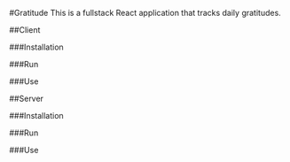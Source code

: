#Gratitude
 This is a fullstack React application that tracks daily gratitudes.

 ##Client

 ###Installation

 ###Run

 ###Use

 ##Server

 ###Installation

 ###Run

 ###Use